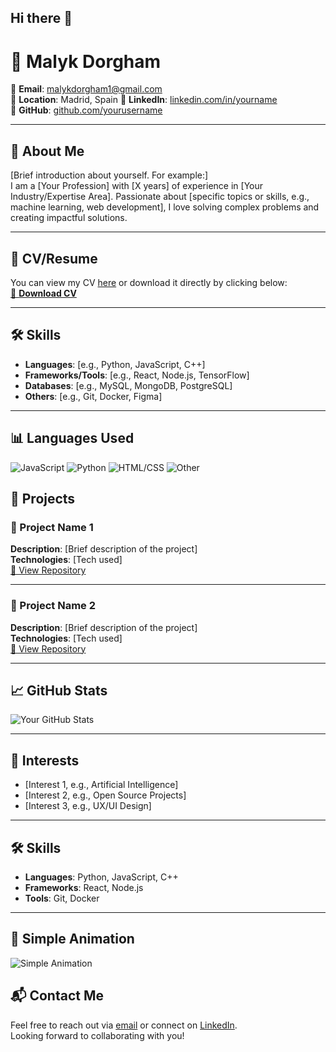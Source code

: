 ## Hi there 👋
# 💼 Malyk Dorgham


📧 **Email**: malykdorgham1@gmail.com  
📍 **Location**: Madrid, Spain
🔗 **LinkedIn**: [linkedin.com/in/yourname](https://linkedin.com/in/yourname)  
🐙 **GitHub**: [github.com/yourusername](https://github.com/yourusername)

---

## 📝 About Me

[Brief introduction about yourself. For example:]  
I am a [Your Profession] with [X years] of experience in [Your Industry/Expertise Area]. Passionate about [specific topics or skills, e.g., machine learning, web development], I love solving complex problems and creating impactful solutions.

---

## 📂 CV/Resume

You can view my CV [here](./path-to-your-cv.pdf) or download it directly by clicking below:  
[📄 **Download CV**](./path-to-your-cv.pdf)

---

## 🛠️ Skills

- **Languages**: [e.g., Python, JavaScript, C++]  
- **Frameworks/Tools**: [e.g., React, Node.js, TensorFlow]  
- **Databases**: [e.g., MySQL, MongoDB, PostgreSQL]  
- **Others**: [e.g., Git, Docker, Figma]

---
## 📊 Languages Used

![JavaScript](https://img.shields.io/badge/JavaScript-40%25-yellow?style=flat-square)
![Python](https://img.shields.io/badge/Python-30%25-blue?style=flat-square)
![HTML/CSS](https://img.shields.io/badge/HTML%2FCSS-15%25-orange?style=flat-square)
![Other](https://img.shields.io/badge/Other-15%25-lightgrey?style=flat-square)

## 🌟 Projects

### 🚀 Project Name 1
**Description**: [Brief description of the project]  
**Technologies**: [Tech used]  
[🔗 View Repository](https://github.com/yourusername/project-name)

---

### 🚀 Project Name 2
**Description**: [Brief description of the project]  
**Technologies**: [Tech used]  
[🔗 View Repository](https://github.com/yourusername/project-name)

---

## 📈 GitHub Stats

![Your GitHub Stats](https://github-readme-stats.vercel.app/api?username=yourusername&show_icons=true&theme=radical)

---

## 🌱 Interests

- [Interest 1, e.g., Artificial Intelligence]
- [Interest 2, e.g., Open Source Projects]
- [Interest 3, e.g., UX/UI Design]

---
## 🛠️ Skills

- **Languages**: Python, JavaScript, C++
- **Frameworks**: React, Node.js
- **Tools**: Git, Docker

---

## 🌟 Simple Animation

![Simple Animation](https://media.giphy.com/media/L1R1tvI9svkIWwpVYr/giphy.gif)

## 📬 Contact Me

Feel free to reach out via [email](mailto:yourname@email.com) or connect on [LinkedIn](https://linkedin.com/in/yourname).  
Looking forward to collaborating with you!
